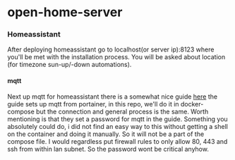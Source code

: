 # open-home-server

### Homeassistant
After deploying homeassistant go to localhost(or server ip):8123 where you'll be met 
with the installation process. You will be asked about location 
(for timezone sun-up/-down automations).

#### mqtt
Next up mqtt for homeassistant there is a somewhat nice guide [here](https://www.homeautomationguy.io/blog/docker-tips/configuring-the-mosquitto-mqtt-docker-container-for-use-with-home-assistant)
the guide sets up mqtt from portainer, in this repo, we'll do it in docker-compose but 
the connection and general process is the same. Worth mentioning is that they set a 
password for mqtt in the guide. Something you absolutely could do, i did not find an 
easy way to this without getting a shell on the container and doing it manually. So it
will not be a part of the compose file. I would regardless put firewall rules to only 
allow 80, 443 and ssh from within lan subnet. So the password wont be critical anyhow.
